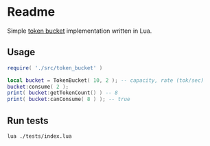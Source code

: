 # Readme

Simple [token bucket](https://en.wikipedia.org/wiki/Token_bucket) implementation written in Lua. 

## Usage

````lua
require( './src/token_bucket' )

local bucket = TokenBucket( 10, 2 ); -- capacity, rate (tok/sec)
bucket:consume( 2 );
print( bucket:getTokenCount() ) -- 8
print( bucket:canConsume( 8 ) ); -- true
````

## Run tests

````bash
lua ./tests/index.lua
````
